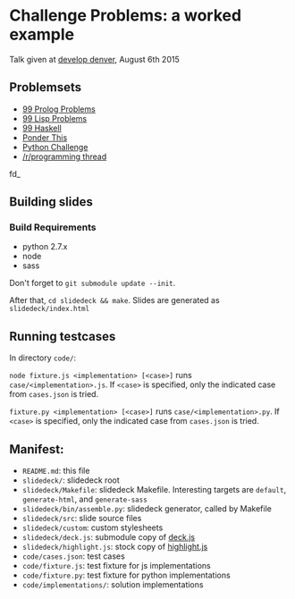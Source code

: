 # Challenge Problems: a worked example

Talk given at [develop denver](https://developdenver.org/), August 6th 2015

## Problemsets

- [99 Prolog 
  Problems](http://www.ic.unicamp.br/~meidanis/courses/mc336/2009s2/prolog/problemas/)
- [99 Lisp 
  Problems](http://www.ic.unicamp.br/~meidanis/courses/mc336/2006s2/funcional/L-99_Ninety-Nine_Lisp_Problems.html)
- [99 Haskell](https://wiki.haskell.org/H-99:_Ninety-Nine_Haskell_Problems)
- [Ponder This](https://www.research.ibm.com/haifa/ponderthis/index.shtml)
- [Python Challenge](http://www.pythonchallenge.com/)
- [/r/programming 
  thread](http://www.reddit.com/r/programming/comments/70y1m/ask_proggit_does_anyone_know_of_an_online)

fd_

## Building slides

### Build Requirements

- python 2.7.x
- node
- sass

Don't forget to `git submodule update --init`.

After that, `cd slidedeck && make`. Slides are generated as 
`slidedeck/index.html`

## Running testcases

In directory `code/`:

`node fixture.js <implementation> [<case>]` runs
`case/<implementation>.js`. If `<case>` is specified, only the indicated
case from `cases.json` is tried.

`fixture.py <implementation> [<case>]` runs
`case/<implementation>.py`. If `<case>` is specified, only the indicated
case from `cases.json` is tried.

## Manifest:

- `README.md`: this file
- `slidedeck/`: slidedeck root
- `slidedeck/Makefile`: slidedeck Makefile. Interesting targets are 
  `default`, `generate-html`, and `generate-sass`
- `slidedeck/bin/assemble.py`: slidedeck generator, called by Makefile
- `slidedeck/src`: slide source files
- `slidedeck/custom`: custom stylesheets
- `slidedeck/deck.js`: submodule copy of
  [deck.js](http://imakewebthings.com/deck.js/)
- `slidedeck/highlight.js`: stock copy of 
  [highlight.js](https://highlightjs.org/)
- `code/cases.json`: test cases
- `code/fixture.js`: test fixture for js implementations
- `code/fixture.py`: test fixture for python implementations
- `code/implementations/`: solution implementations
